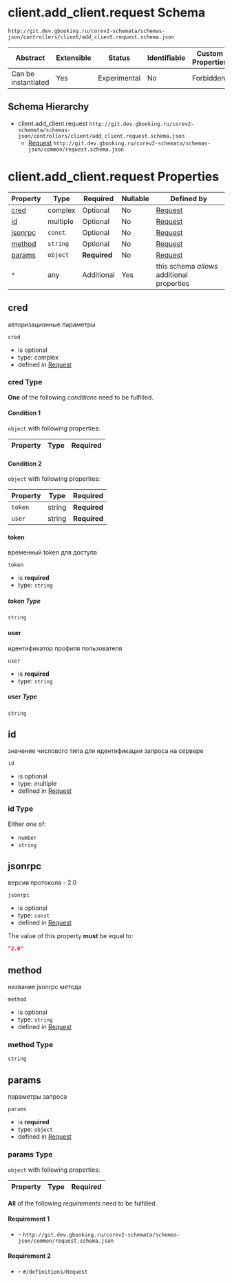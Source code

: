 # client.add_client.request Schema

```
http://git.dev.gbooking.ru/corev2-schemata/schemas-json/controllers/client/add_client.request.schema.json
```

| Abstract            | Extensible | Status       | Identifiable | Custom Properties | Additional Properties | Defined In                                                                          |
| ------------------- | ---------- | ------------ | ------------ | ----------------- | --------------------- | ----------------------------------------------------------------------------------- |
| Can be instantiated | Yes        | Experimental | No           | Forbidden         | Permitted             | [controllers/client/add_client.request.schema.json](add_client.request.schema.json) |

## Schema Hierarchy

- client.add_client.request
  `http://git.dev.gbooking.ru/corev2-schemata/schemas-json/controllers/client/add_client.request.schema.json`
  - [Request](../../common/request.schema.md)
    `http://git.dev.gbooking.ru/corev2-schemata/schemas-json/common/request.schema.json`

# client.add_client.request Properties

| Property            | Type     | Required     | Nullable | Defined by                                        |
| ------------------- | -------- | ------------ | -------- | ------------------------------------------------- |
| [cred](#cred)       | complex  | Optional     | No       | [Request](../../common/request.schema.md#cred)    |
| [id](#id)           | multiple | Optional     | No       | [Request](../../common/request.schema.md#id)      |
| [jsonrpc](#jsonrpc) | `const`  | Optional     | No       | [Request](../../common/request.schema.md#jsonrpc) |
| [method](#method)   | `string` | Optional     | No       | [Request](../../common/request.schema.md#method)  |
| [params](#params)   | `object` | **Required** | No       | [Request](../../common/request.schema.md#params)  |
| `*`                 | any      | Additional   | Yes      | this schema _allows_ additional properties        |

## cred

авторизационные параметры

`cred`

- is optional
- type: complex
- defined in [Request](../../common/request.schema.md#cred)

### cred Type

**One** of the following _conditions_ need to be fulfilled.

#### Condition 1

`object` with following properties:

| Property | Type | Required |
| -------- | ---- | -------- |


#### Condition 2

`object` with following properties:

| Property | Type   | Required     |
| -------- | ------ | ------------ |
| `token`  | string | **Required** |
| `user`   | string | **Required** |

#### token

временный token для доступа

`token`

- is **required**
- type: `string`

##### token Type

`string`

#### user

идентификатор профиля пользователя

`user`

- is **required**
- type: `string`

##### user Type

`string`

## id

значение числового типа для идентификации запроса на сервере

`id`

- is optional
- type: multiple
- defined in [Request](../../common/request.schema.md#id)

### id Type

Either one of:

- `number`
- `string`

## jsonrpc

версия протокола - 2.0

`jsonrpc`

- is optional
- type: `const`
- defined in [Request](../../common/request.schema.md#jsonrpc)

The value of this property **must** be equal to:

```json
"2.0"
```

## method

название jsonrpc метода

`method`

- is optional
- type: `string`
- defined in [Request](../../common/request.schema.md#method)

### method Type

`string`

## params

параметры запроса

`params`

- is **required**
- type: `object`
- defined in [Request](../../common/request.schema.md#params)

### params Type

`object` with following properties:

| Property | Type | Required |
| -------- | ---- | -------- |


**All** of the following _requirements_ need to be fulfilled.

#### Requirement 1

- []() – `http://git.dev.gbooking.ru/corev2-schemata/schemas-json/common/request.schema.json`

#### Requirement 2

- []() – `#/definitions/Request`
